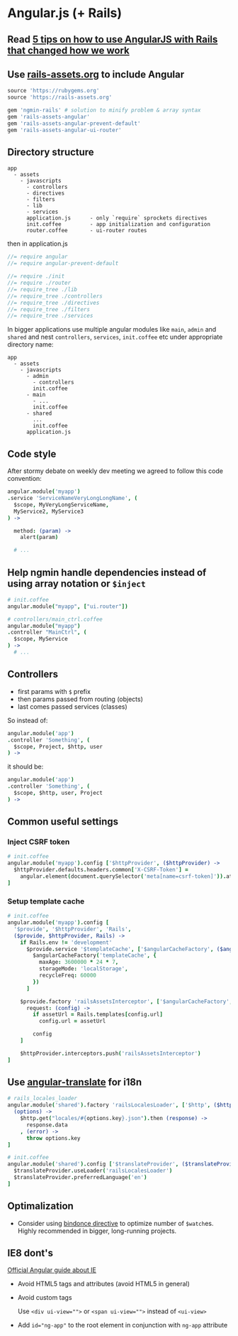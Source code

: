 # Angular.js (+ Rails)

## Read [5 tips on how to use AngularJS with Rails that changed how we work](http://codetunes.com/2014/5-tips-on-how-to-use-angularjs-with-rails-that-changed-how-we-work/)

## Use [rails-assets.org](https://rails-assets.org/) to include Angular

```ruby
source 'https://rubygems.org'
source 'https://rails-assets.org'

gem 'ngmin-rails' # solution to minify problem & array syntax
gem 'rails-assets-angular'
gem 'rails-assets-angular-prevent-default'
gem 'rails-assets-angular-ui-router'
```

## Directory structure

```
app
  - assets
    - javascripts
      - controllers
      - directives
      - filters
      - lib
      - services
      application.js      - only `require` sprockets directives
      init.coffee         - app initialization and configuration
      router.coffee       - ui-router routes
```

then in application.js

```js
//= require angular
//= require angular-prevent-default

//= require ./init
//= require ./router
//= require_tree ./lib
//= require_tree ./controllers
//= require_tree ./directives
//= require_tree ./filters
//= require_tree ./services
```

In bigger applications use multiple angular modules like `main`, `admin` and `shared` and nest `controllers`, `services`, `init.coffee` etc under appropriate directory name:

```
app
  - assets
    - javascripts
      - admin
        - controllers
        init.coffee
      - main
        - ...
        init.coffee
      - shared
        ...
        init.coffee
      application.js
```

## Code style

After stormy debate on weekly dev meeting we agreed to follow this code convention:

```coffee
angular.module('myapp')
.service 'ServiceNameVeryLongLongName', (
  $scope, MyVeryLongServiceName,
  MyService2, MyService3
) ->

  method: (param) ->
    alert(param)

  # ...
```

## Help ngmin handle dependencies instead of using array notation or `$inject`

```coffee
# init.coffee
angular.module("myapp", ["ui.router"])

# controllers/main_ctrl.coffee
angular.module("myapp")
.controller "MainCtrl", (
  $scope, MyService
) ->
  # ...
```
## Controllers


* first params with `$` prefix
* then params passed from routing (objects)
* last comes passed services (classes)

So instead of:

```coffee
angular.module('app')
.controller 'Something', (
  $scope, Project, $http, user
) ->
```

it should be:

```coffee
angular.module('app')
.controller 'Something', (
  $scope, $http, user, Project
) ->
```

## Common useful settings


### Inject CSRF token

```coffee
# init.coffee
angular.module('myapp').config ['$httpProvider', ($httpProvider) ->
  $httpProvider.defaults.headers.common['X-CSRF-Token'] =
    angular.element(document.querySelector('meta[name=csrf-token]')).attr('content')
]
```

### Setup template cache
```coffee
# init.coffee
angular.module('myapp').config [
  '$provide', '$httpProvider', 'Rails',
  ($provide, $httpProvider, Rails) ->
    if Rails.env != 'development'
      $provide.service '$templateCache', ['$angularCacheFactory', ($angularCacheFactory) ->
        $angularCacheFactory('templateCache', {
          maxAge: 3600000 * 24 * 7,
          storageMode: 'localStorage',
          recycleFreq: 60000
        })
      ]

    $provide.factory 'railsAssetsInterceptor', ['$angularCacheFactory', ($angularCacheFactory) ->
      request: (config) ->
        if assetUrl = Rails.templates[config.url]
          config.url = assetUrl

        config
    ]

    $httpProvider.interceptors.push('railsAssetsInterceptor')
]
```

## Use [angular-translate](https://github.com/angular-translate/angular-translate) for i18n

```coffee
# rails_locales_loader
angular.module('shared').factory 'railsLocalesLoader', ['$http', ($http) ->
  (options) ->
    $http.get("locales/#{options.key}.json").then (response) ->
      response.data
    , (error) ->
      throw options.key
]

# init.coffee
angular.module('shared').config ['$translateProvider', ($translateProvider) ->
  $translateProvider.useLoader('railsLocalesLoader')
  $translateProvider.preferredLanguage('en')
]
```

## Optimalization

* Consider using [bindonce directive](https://github.com/Pasvaz/bindonce) to optimize number of `$watch`es. Highly recommended in bigger, long-running projects.

## IE8 dont's

[Official Angular guide about IE](http://docs.angularjs.org/guide/ie)

* Avoid HTML5 tags and attributes (avoid HTML5 in general)

* Avoid custom tags

  Use `<div ui-view="">` or `<span ui-view="">` instead of `<ui-view>`

* Add `id="ng-app"` to the root element in conjunction with `ng-app` attribute
